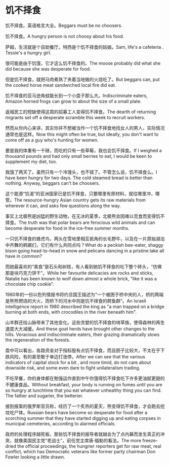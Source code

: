 # 饥不择食

<p><span class="chinese">饥不择食。英语格言大全。</span><span class="english">Beggars must be no choosers.</span></p>

<p><span class="chinese">饥不择食。</span><span class="english">A hungry person is not choosy about his food.</span></p>

<p><span class="chinese">萨姆，生活就是个自助餐厅。特西是个饥不择食的姑娘。</span><span class="english">Sam, life's a cafeteria . Tessie's a hungry girl.</span></p>

<p><span class="chinese">很可能是由于饥饿，它才这么饥不择食的。</span><span class="english">The moose probably did what she did because she was desperate for food.</span></p>

<p><span class="chinese">但是饥不择食，就把马肉煮熟了夹着当地做的火烧吃了。</span><span class="english">But beggars can, put the cooked horse meat sandwiched local fire did eat.</span></p>

<p><span class="chinese">饥不择食的亚马逊角蛙能长到一个小盘子那么大。</span><span class="english">Indiscriminate eaters, Amazon horned frogs can grow to about the size of a small plate.</span></p>

<p><span class="chinese">返城民工的短缺使得这周的招募工人变得饥不择食。</span><span class="english">The dearth of returning migrants set off a desperate scramble this week to recruit workers.</span></p>

<p><span class="chinese">然而从你内心来讲，其实你并不想被当作一个饥不择食地找女人的男人，实际情况通常也是这样。</span><span class="english">Now this might often be true, but ideally, you don't want to come off as a guy who's hunting for women.</span></p>

<p><span class="chinese">要是我的体重有一千磅，而吃的只有一些草莓，我也会饥不择食。</span><span class="english">If I weighed a thousand pounds and had only small berries to eat, I would be keen to supplement my diet, too.</span></p>

<p><span class="chinese">我饿了两天了。虽然只有一个冷馒头，也不错了。不管怎么说，饥不择食么。</span><span class="english">I have been hungry for two days. The cold steamed bread is better than nothing. Anyway, beggars can't be choosers.</span></p>

<p><span class="chinese">这个能源“饥渴”的亚洲国家已是饥不择食，只要哪里有原材料，就往哪里冲，哪管。</span><span class="english">The resource-hungry Asian country gets its raw materials from wherever it can, and asks few questions along the way.</span></p>

<p><span class="chinese">事实上北极熊是凶猛的野生动物，在无冰的夏季，北极熊会因难以觅食而变得饥不择食。</span><span class="english">The truth was that polar bears are ferocious wild animals and can become desperate for food in the ice-free summer months.</span></p>

<p><span class="chinese">一只饥不择食的蜂虎鸟，两头在雪地里相互抵角的长毛野牛，以及在一片原始湖泊中齐舞的鹈鹕们，它们有什么共同点吗？</span><span class="english">What do a peckish bee-eater, shaggy bison going head-to-head in snow and pelicans dancing in a pristine lake  all have in common?</span></p>

<p><span class="chinese">而她最喜欢的“美食”是石头和树枝，有人看到她饥不择食的吃下整个砖头，“仿佛那是块巧克力饼干”。</span><span class="english">While her favourite delicacies are rocks and sticks, Natalie has been known to wolf down almost a whole brick, "like it was a chocolate chip cookie".</span></p>

<p><span class="chinese">1980年的一份以色列情报书将约旦国王描述为“一个被困于桥中央的人，桥的两端是熊熊燃烧的大火，而桥下的河水中则是饥不择食的鳄鱼群”。</span><span class="english">An Israeli intelligence report in 1980 described the king as "a man trapped on a bridge burning at both ends, with crocodiles in the river beneath him".</span></p>

<p><span class="chinese">山羊群还给山脉带来了其他变化。这些贪婪的饥不择食的啃草族，使得森林的再生速度大大减缓。</span><span class="english">And these goat herds have brought other changes to the hills. Voracious and indiscriminate eaters, their grazing dramatically slows the regeneration of the forests.</span></p>

<p><span class="chinese">盘中可以看出，各路资金对于指标股有点饥不择食，而且胆子比较大，不太在乎下跌风险，有的甚至敢于单边打涨停。</span><span class="english">After we can see that the various indicators of capital stock for a bit , and more timid, do not care about downside risk, and some even dare to fight unilateralism trading.</span></p>

<p><span class="chinese">不吃早餐，你的身体都在勉强运作直到中午你饿得饥不择食吃下许多更油腻更甜的不健康食品。</span><span class="english">Without breakfast, your body is running on fumes until you are so hungry at lunchtime that you eat whatever unhealthy thing you can find. The fattier and sugarier, the betterier.</span></p>

<p><span class="chinese">接到报案的俄罗斯官员称，经历了一个炙热的夏天，熊变得饥不择食，才会跑去挖坟吃尸体。</span><span class="english">Russian bears have become so desperate for food after a scorching summer that they have started digging up and eating corpses in municipal cemeteries, according to alarmed officials.</span></p>

<p><span class="chinese">政府的处理程序越死板，那些饥不择食的报导者就越会为了点内幕而发生真正的冲突，就像美国民主党“老战士”，前任党主席唐·福勒的看法。</span><span class="english">The more freeze-dried the official proceedings, the hungrier reporters get for raw meat, real conflict, which has Democratic veterans like former party chairman Don Fowler looking a little drawn.</span></p>

